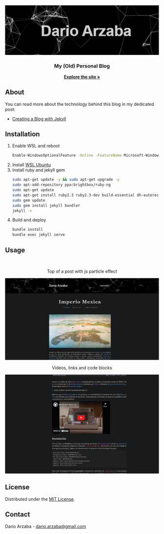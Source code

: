 <br />
<div align="center">
  <img src="Images/ScreenSSiteLogo.png">

  <h3 align="center">My (Old) Personal Blog</h3>

  <p align="center">
    <a href="https://darioarzaba.github.io/"><strong>Explore the site »</strong></a>

  </p>
</div>

## About

You can read more about the technology behind this blog in my dedicated post:

* [Creating a Blog with Jekyll](https://darioarzaba.github.io/primero/2017/02/15/JekyllAdventures.html)

## Installation

1. Enable WSL and reboot
   ```sh
   Enable-WindowsOptionalFeature -Online -FeatureName Microsoft-Windows-Subsystem-Linux
   ```
2. Install [WSL Ubuntu](https://www.microsoft.com/es-mx/store/p/ubuntu/9nblggh4msv6?rtc=1)
3. Install ruby and jekyll gem
   ```sh
   sudo apt-get update -y && sudo apt-get upgrade -y
   sudo apt-add-repository ppa:brightbox/ruby-ng
   sudo apt-get update
   sudo apt-get install ruby2.3 ruby2.3-dev build-essential dh-autoreconf
   sudo gem update
   sudo gem install jekyll bundler
   jekyll -v
   ```
4. Build and deploy
   ```sh
   bundle install
   bundle exec jekyll serve
   ```

## Usage

</br>

<div align="center">
<p> Top of a post with js particle effect </p>
</div>

<img src="Images/ScreenSSiteOne.png">

</br>

<div align="center">
<p> Videos, links and code blocks </p>
</div>

<img src="Images/ScreenSSiteTwo.png">

## License

Distributed under the [MIT License](https://mit-license.org/).

## Contact

Dario Arzaba - dario.arzaba@gmail.com
